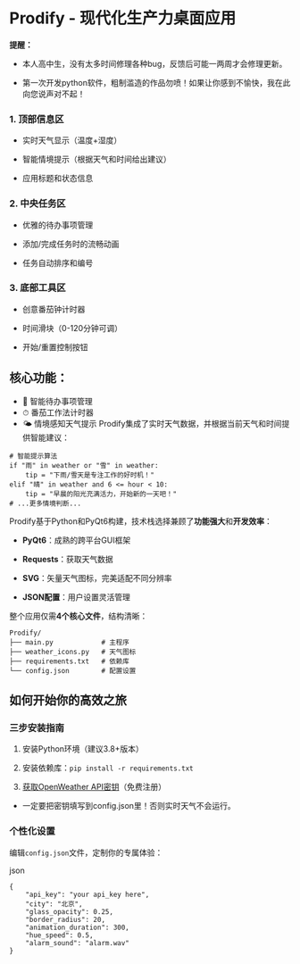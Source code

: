 # Prodify - 现代化生产力桌面应用

**提醒：**

- 本人高中生，没有太多时间修理各种bug，反馈后可能一两周才会修理更新。

- 第一次开发python软件，粗制滥造的作品勿喷！如果让你感到不愉快，我在此向您说声对不起！

### 1. 顶部信息区

- 实时天气显示（温度+湿度）
    
- 智能情境提示（根据天气和时间给出建议）
    
- 应用标题和状态信息
    

### 2. 中央任务区

- 优雅的待办事项管理
    
- 添加/完成任务时的流畅动画
    
- 任务自动排序和编号
    

### 3. 底部工具区

- 创意番茄钟计时器
    
- 时间滑块（0-120分钟可调）
    
- 开始/重置控制按钮
## 核心功能：
- 📝 智能待办事项管理
- ⏱ 番茄工作法计时器
-  🌤 情境感知天气提示
Prodify集成了实时天气数据，并根据当前天气和时间提供智能建议：
```
# 智能提示算法
if "雨" in weather or "雪" in weather:
    tip = "下雨/雪天是专注工作的好时机！"
elif "晴" in weather and 6 <= hour < 10:
    tip = "早晨的阳光充满活力，开始新的一天吧！"
# ...更多情境判断...
```
Prodify基于Python和PyQt6构建，技术栈选择兼顾了**功能强大**和**开发效率**：

- **PyQt6**：成熟的跨平台GUI框架
    
- **Requests**：获取天气数据
    
- **SVG**：矢量天气图标，完美适配不同分辨率
    
- **JSON配置**：用户设置灵活管理
    

整个应用仅需**4个核心文件**，结构清晰：
```
Prodify/
├── main.py            # 主程序
├── weather_icons.py   # 天气图标
├── requirements.txt   # 依赖库
└── config.json        # 配置设置
```
## 如何开始你的高效之旅

### 三步安装指南

1. 安装Python环境（建议3.8+版本）
    
2. 安装依赖库：`pip install -r requirements.txt`
    
3. [获取OpenWeather API密钥](https://openweathermap.org/)（免费注册）

- 一定要把密钥填写到config.json里！否则实时天气不会运行。
    

### 个性化设置

编辑`config.json`文件，定制你的专属体验：

json
```
{
    "api_key": "your api_key here",
    "city": "北京",
    "glass_opacity": 0.25,
    "border_radius": 20,
    "animation_duration": 300,
    "hue_speed": 0.5,
    "alarm_sound": "alarm.wav"
}
```
